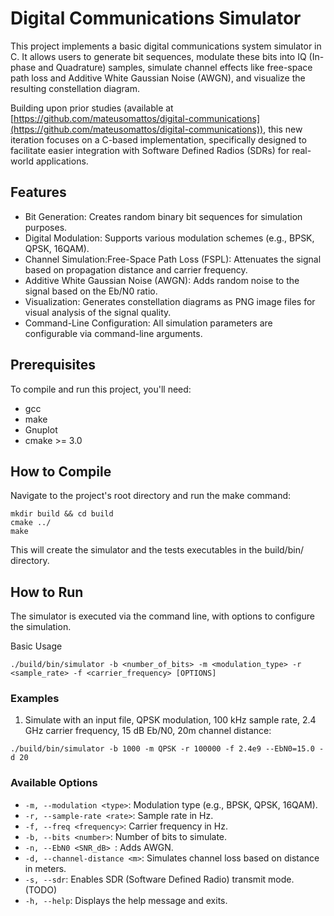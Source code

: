 # Digital Communications Simulator
This project implements a basic digital communications system simulator in C. It allows users to generate bit sequences, modulate these bits into IQ (In-phase and Quadrature) samples, simulate channel effects like free-space path loss and Additive White Gaussian Noise (AWGN), and visualize the resulting constellation diagram.

Building upon prior studies (available at [https://github.com/mateusomattos/digital-communications](https://github.com/mateusomattos/digital-communications)), this new iteration focuses on a C-based implementation, specifically designed to facilitate easier integration with Software Defined Radios (SDRs) for real-world applications.

## Features
* Bit Generation: Creates random binary bit sequences for simulation purposes.
* Digital Modulation: Supports various modulation schemes (e.g., BPSK, QPSK, 16QAM).
* Channel Simulation:Free-Space Path Loss (FSPL): Attenuates the signal based on propagation distance and carrier frequency.
* Additive White Gaussian Noise (AWGN): Adds random noise to the signal based on the Eb/N0 ratio.
* Visualization: Generates constellation diagrams as PNG image files for visual analysis of the signal quality.
* Command-Line Configuration: All simulation parameters are configurable via command-line arguments.

## Prerequisites
To compile and run this project, you'll need:

* gcc
* make
* Gnuplot
* cmake >= 3.0

## How to Compile
Navigate to the project's root directory and run the make command:
```
mkdir build && cd build
cmake ../
make
```
This will create the simulator and the tests executables in the build/bin/ directory.

## How to Run
The simulator is executed via the command line, with options to configure the simulation.

Basic Usage
```
./build/bin/simulator -b <number_of_bits> -m <modulation_type> -r <sample_rate> -f <carrier_frequency> [OPTIONS]
```

### Examples
1. Simulate with an input file, QPSK modulation, 100 kHz sample rate, 2.4 GHz carrier frequency, 15 dB Eb/N0, 20m channel distance:
```
./build/bin/simulator -b 1000 -m QPSK -r 100000 -f 2.4e9 --EbN0=15.0 -d 20
```
### Available Options
* `-m, --modulation <type>`: Modulation type (e.g., BPSK, QPSK, 16QAM).
* `-r, --sample-rate <rate>`: Sample rate in Hz. 
* `-f, --freq <frequency>`: Carrier frequency in Hz. 
* `-b, --bits <number>`: Number of bits to simulate.
* `-n, --EbN0 <SNR_dB> `: Adds AWGN.
* `-d, --channel-distance <m>`: Simulates channel loss based on distance in meters.
* `-s, --sdr`: Enables SDR (Software Defined Radio) transmit mode. (TODO)
* `-h, --help`: Displays the help message and exits.